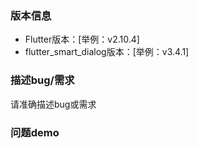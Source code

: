 ### 版本信息
- Flutter版本：[举例：v2.10.4]
- flutter_smart_dialog版本：[举例：v3.4.1]

### 描述bug/需求
请准确描述bug或需求

### 问题demo
<!-- 如果连可复现问题的最简demo（可执行的main文件）都懒得提供，你觉得我还会耗费精力，免费帮你解决问题吗? -->
